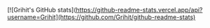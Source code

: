 [![Grihit's GitHub stats](https://github-readme-stats.vercel.app/api?username=Grihit](https://github.com/Grihit/github-readme-stats)


